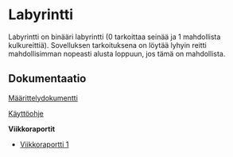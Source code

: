 # Labyrintti

Labyrintti on binääri labyrintti (0 tarkoittaa seinää ja 1 mahdollista kulkureittiä). Sovelluksen tarkoituksena on löytää lyhyin reitti mahdollisimman nopeasti alusta loppuun, jos tämä on mahdollista.

## Dokumentaatio

[Määrittelydokumentti](https://github.com/SIholin/tiralabra-LyhyinReitti/blob/master/documentation/m%C3%A4%C3%A4rittelydokumentti.md)

[Käyttöohje](https://github.com/SIholin/tiralabra-Labyrintti/blob/master/documentation/K%C3%A4ytt%C3%B6ohje.md)

**Viikkoraportit**
- [Viikkoraportti 1](https://github.com/SIholin/tiralabra-LyhyinReitti/blob/master/documentation/viikkoraportti1.md) 
